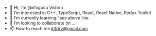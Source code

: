 - 👋 Hi, I’m @nfxgosu Vishnu
- 👀 I’m interested in C++, TypeScript, React, React Native, Redux Toolkit
- 🌱 I’m currently learning ^see above line.
- 💞️ I’m looking to collaborate on ...
- 📫 How to reach me jb1drv@gmail.com

<!---
nfxgosu/nfxgosu is a ✨ special ✨ repository because its `README.md` (this file) appears on your GitHub profile.
You can click the Preview link to take a look at your changes.
--->
